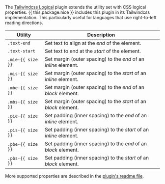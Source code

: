 The [Tailwindcss Logical](https://github.com/stevecochrane/tailwindcss-logical) plugin extends the utility set with CSS logical properties. {{ this.package.nice }} includes this plugin in its Tailwindcss implementation. This particularly useful for languages that use right-to-left reading directions.

Utility           | Description
------------------|-
`.text-end`       | Set text to align at the *end* of the element.
`.text-start`     | Set text to end at the *start* of the element.
`.mie-{{ size }}` | Set margin (outer spacing) to the *end* of an *inline* element.
`.mis-{{ size }}` | Set margin (outer spacing) to the *start* of an *inline* element.
`.mbe-{{ size }}` | Set margin (outer spacing) to the *end* of an *block* element.
`.mbs-{{ size }}` | Set margin (outer spacing) to the *start* of an *block* element.
`.pie-{{ size }}` | Set padding (inner spacing) to the *end* of an *inline* element.
`.pis-{{ size }}` | Set padding (inner spacing) to the *start* of an *inline* element.
`.pbe-{{ size }}` | Set padding (inner spacing) to the *end* of an *block* element.
`.pbs-{{ size }}` | Set padding (inner spacing) to the *start* of an *block* element.

More supported properties are described in the [plugin's readme file](https://github.com/stevecochrane/tailwindcss-logical#whats-included).
